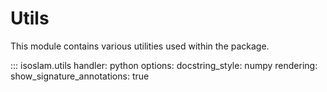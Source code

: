 # Utils

This module contains various utilities used within the package.

::: isoslam.utils
handler: python
options:
docstring_style:
numpy
rendering:
show_signature_annotations: true
